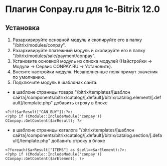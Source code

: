 Плагин Conpay.ru для 1c-Bitrix 12.0
===================================

## Установка

1. Разархивируйте основной модуль и скопируйте его в папку "/bitrix/modules/conpay".
2. Разархивируйте платежный модуль и скопируйте его в папку "/bitrix/modules/sale/payment/conpay".
2. Установите основной модуль из списка модулей (Найстройки -> Модули -> Сервис CONPAY.RU -> Установить).
4. Внесите настройки модуля. Незаполненные поля примут значения по умолчанию.
5. Подключите модуль в шаблонах сайта:
* в шаблоне страницы товара "/bitrix/templates/[шаблон сайта]/components/bitrix/catalog/[.default]/bitrix/catalog.element/[.default]/template.php" добавить строку в блоке
```
<?if($arResult["CAN_BUY"]):?>:
<?php if (CModule::IncludeModule('conpay')) CConpay::GetContent($arResult); ?>
```

* в шаблоне страницы каталога "/bitrix/templates/[шаблон сайта]/components/bitrix/catalog/[.default]/bitrix/catalog.section/[.default]/template.php" добавить строку в блоке
```
<?foreach($arResult["ITEMS"] as $cell=>$arElement):?>:
<?php if (CModule::IncludeModule('conpay')) CConpay::GetContent($arElement); ?>
```
